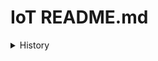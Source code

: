 # IoT README.md

<details>
<summary>History</summary>
<div>
  <H3> - 2023-07-17 </H3>
  1. 라즈베리파이4 수령 및 OS 설치 완료 <br>
  2. 라즈베리파이4 한글패치 및 Git 설치 완료
</div>
</details>
